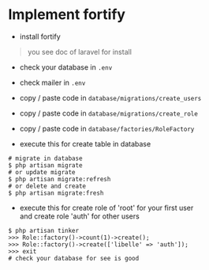 # Implement fortify  

- install fortify  
> you see doc of laravel for install  

- check your database in `.env`  
- check mailer in `.env`

- copy / paste code in `database/migrations/create_users`
- copy / paste code in `database/migrations/create_role`
- copy / paste code in `database/factories/RoleFactory`  

- execute this for create table in database  
```shell
# migrate in database
$ php artisan migrate
# or update migrate  
$ php artisan migrate:refresh
# or delete and create
$ php artisan migrate:fresh
```  

- execute this for create role of 'root' for your first user  
and create role 'auth' for other users   
```shell
$ php artisan tinker
>>> Role::factory()->count(1)->create();
>>> Role::factory()->create(['libelle' => 'auth']);
>>> exit
# check your database for see is good
```